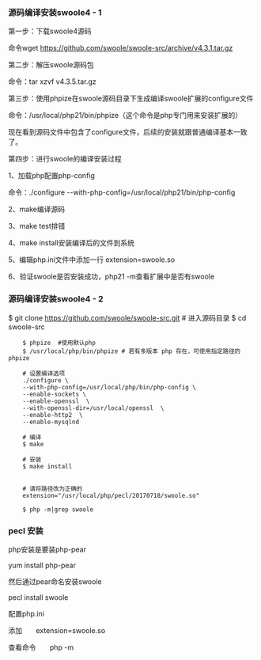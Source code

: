 ### 源码编译安装swoole4 - 1

第一步：下载swoole4源码

命令wget https://github.com/swoole/swoole-src/archive/v4.3.1.tar.gz

第二步：解压swoole源码包

命令：tar xzvf v4.3.5.tar.gz


第三步：使用phpize在swoole源码目录下生成编译swoole扩展的configure文件

命令：/usr/local/php21/bin/phpize（这个命令是php专门用来安装扩展的）


现在看到源码文件中包含了configure文件，后续的安装就跟普通编译基本一致了。

第四步：进行swoole的编译安装过程

1、加载php配置php-config

命令：./configure --with-php-config=/usr/local/php21/bin/php-config


2、make编译源码


3、make test排错


4、make install安装编译后的文件到系统


5、编辑php.ini文件中添加一行 extension=swoole.so


6、验证swoole是否安装成功，php21 -m查看扩展中是否有swoole

### 源码编译安装swoole4 - 2
$ git clone https://github.com/swoole/swoole-src.git
        # 进入源码目录
        $ cd swoole-src
        
        $ phpize  #使用默认php
        $ /usr/local/php/bin/phpize # 若有多版本 php 存在，可使用指定路径的 phpize 
        
        # 设置编译选项
        ./configure \
        --with-php-config=/usr/local/php/bin/php-config \
        --enable-sockets \
        --enable-openssl  \
        --with-openssl-dir=/usr/local/openssl  \
        --enable-http2  \
        --enable-mysqlnd
        
        # 编译
        $ make
        
        # 安装
        $ make install
        
        
        # 请将路径改为正确的
        extension="/usr/local/php/pecl/20170718/swoole.so"
        
        $ php -m|grep swoole
        
        
### pecl 安装

php安装是要装php-pear

yum install php-pear

然后通过pear命名安装swoole

 pecl install swoole
 
配置php.ini

添加　　extension=swoole.so

查看命令　　php -m